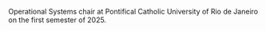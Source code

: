 Operational Systems chair at Pontifical Catholic University of Rio de Janeiro on the first semester of 2025.